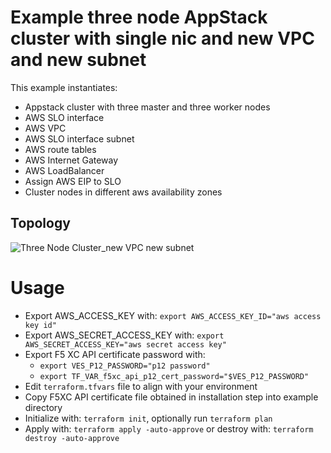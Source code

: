 # Example three node AppStack cluster with single nic and new VPC and new subnet

This example instantiates:

- Appstack cluster with three master and three worker nodes
- AWS SLO interface
- AWS VPC
- AWS SLO interface subnet
- AWS route tables
- AWS Internet Gateway
- AWS LoadBalancer
- Assign AWS EIP to SLO
- Cluster nodes in different aws availability zones

## Topology

![Three Node Cluster_new VPC new subnet](../../images/appstack_3n.png)

# Usage

- Export AWS_ACCESS_KEY with: `export AWS_ACCESS_KEY_ID="aws access key id"`
- Export AWS_SECRET_ACCESS_KEY with: `export AWS_SECRET_ACCESS_KEY="aws secret access key"`
- Export F5 XC API certificate password with: 
  * `export VES_P12_PASSWORD="p12 password"`
  * `export TF_VAR_f5xc_api_p12_cert_password="$VES_P12_PASSWORD"`
- Edit `terraform.tfvars` file to align with your environment
- Copy F5XC API certificate file obtained in installation step into example directory
- Initialize with: `terraform init`, optionally run `terraform plan`
- Apply with: `terraform apply -auto-approve` or destroy with: `terraform destroy -auto-approve`